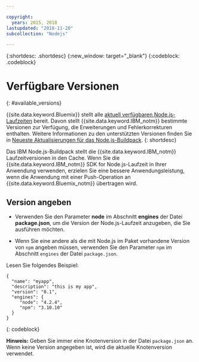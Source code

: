 ```yaml
---

copyright:
  years: 2015, 2018
lastupdated: "2018-11-20"
subcollection: "Nodejs"

---
```


{:shortdesc: .shortdesc}
{:new_window: target="_blank"}
{:codeblock: .codeblock}

# Verfügbare Versionen
{: #available_versions}

{{site.data.keyword.Bluemix}} stellt alle [aktuell verfügbaren Node.js-Laufzeiten](http://nodejs.org/dist/) bereit. Davon stellt {{site.data.keyword.IBM_notm}} bestimmte Versionen zur Verfügung, die Erweiterungen und Fehlerkorrekturen enthalten. Weitere Informationen zu den unterstützten Versionen finden Sie in [Neueste Aktualisierungen für das Node.js-Buildpack](/docs/runtimes/nodejs/updates.html).
{: shortdesc}

Das IBM Node.js-Buildpack stellt die {{site.data.keyword.IBM_notm}} Laufzeitversionen in den Cache. Wenn Sie die {{site.data.keyword.IBM_notm}} SDK for Node.js-Laufzeit in Ihrer Anwendung verwenden, erzielen Sie eine bessere Anwendungsleistung, wenn die Anwendung mit einer Push-Operation an {{site.data.keyword.Bluemix_notm}} übertragen wird.

## Version angeben

* Verwenden Sie den Parameter **node** im Abschnitt **engines** der Datei **package.json**, um die Version der Node.js-Laufzeit anzugeben, die Sie ausführen möchten.

* Wenn Sie eine andere als die mit Node.js im Paket vorhandene Version von `npm` angeben müssen, verwenden Sie den Parameter `npm` im Abschnitt `engines` der Datei `package.json`.  

Lesen Sie folgendes Beispiel:

```
{
  "name": "myapp",
  "description": "this is my app",
  "version": "0.1",
  "engines": {
     "node": "4.2.4",
     "npm": "3.10.10"
  }
}
```
{: codeblock}

**Hinweis:** Geben Sie immer eine Knotenversion in der Datei `package.json` an. Wenn keine Version angegeben ist, wird die aktuelle Knotenversion verwendet.
